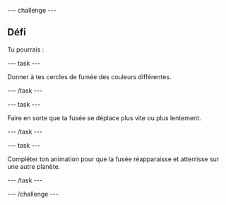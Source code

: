 --- challenge ---

## Défi

Tu pourrais :

--- task ---

Donner à tes cercles de fumée des couleurs différentes.

--- /task ---

--- task ---

Faire en sorte que ta fusée se déplace plus vite ou plus lentement.

--- /task ---

--- task ---

Compléter ton animation pour que la fusée réapparaisse et atterrisse sur une autre planète.

--- /task ---

--- /challenge ---

